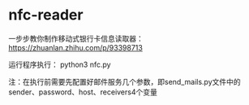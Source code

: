 # nfc-reader

一步步教你制作移动式银行卡信息读取器：
https://zhuanlan.zhihu.com/p/93398713

运行程序执行：
python3 nfc.py

注：在执行前需要先配置好邮件服务几个参数，即send_mails.py文件中的sender、password、host、receivers4个变量


